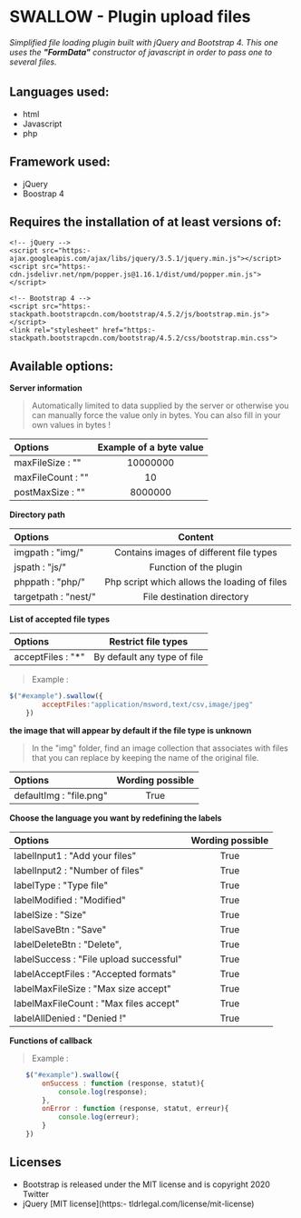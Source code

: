 # SWALLOW - Plugin upload files
###### Simplified file loading plugin built with jQuery and Bootstrap 4. This one uses the **"FormData"** constructor of javascript in order to pass one to several files.

## Languages ​​used:
- html
- Javascript
- php 

## Framework used:
- jQuery
- Boostrap 4

## Requires the installation of at least versions of:
    <!-- jQuery -->
    <script src="https:- ajax.googleapis.com/ajax/libs/jquery/3.5.1/jquery.min.js"></script>
    <script src="https:- cdn.jsdelivr.net/npm/popper.js@1.16.1/dist/umd/popper.min.js"></script>

    <!-- Bootstrap 4 -->
    <script src="https:- stackpath.bootstrapcdn.com/bootstrap/4.5.2/js/bootstrap.min.js"></script>   
    <link rel="stylesheet" href="https:- stackpath.bootstrapcdn.com/bootstrap/4.5.2/css/bootstrap.min.css">

## Available options:  

**Server information**
>Automatically limited to data supplied by the server or otherwise you can manually force the value only in bytes. You can also fill in your own values ​​in bytes !

| Options | Example of a byte value |
| :---         |     :---:      |
| maxFileSize         : "" | 10000000 |
| maxFileCount        : "" | 10 |
| postMaxSize         : "" | 8000000 |

**Directory path**

| Options | Content |
| :---         |     :---:      |
| imgpath             : "img/" | Contains images of different file types |
| jspath              : "js/" | Function of the plugin |
| phppath             : "php/" | Php script which allows the loading of files |
| targetpath          : "nest/" | File destination directory |  

**List of accepted file types**

| Options | Restrict file types |
| :---         |     :---:      |
| acceptFiles         : "*"  | By default any type of file |

>Example :
```javascript
$("#example").swallow({ 
        acceptFiles:"application/msword,text/csv,image/jpeg"
    })
``` 

**the image that will appear by default if the file type is unknown**

>In the "img" folder, find an image collection that associates with files that you can replace by keeping the name of the original file.

| Options | Wording possible |
| :---         |     :---:      |
| defaultImg          : "file.png" | True |

**Choose the language you want by redefining the labels**

| Options | Wording possible |
| :---         |     :---:      |
| labelInput1         : "Add your files" | True |
| labelInput2         : "Number of files"| True |
| labelType           : "Type file"| True |
| labelModified       : "Modified"| True |
| labelSize           : "Size"| True |
| labelSaveBtn        : "Save"| True |
| labelDeleteBtn      : "Delete",| True |
| labelSuccess        : "File upload successful"| True |
| labelAcceptFiles    : "Accepted formats"| True|
| labelMaxFileSize    : "Max size accept"| True |
| labelMaxFileCount   : "Max files accept"| True |
| labelAllDenied      : "Denied !"| True |

**Functions of callback**

>Example :
```javascript
    $("#example").swallow({ 
        onSuccess : function (response, statut){
            console.log(response);
        },
        onError : function (response, statut, erreur){
            console.log(erreur);
        }
    })
``` 

## Licenses
- Bootstrap is released under the MIT license and is copyright 2020 Twitter
- jQuery [MIT license](https:- tldrlegal.com/license/mit-license)

